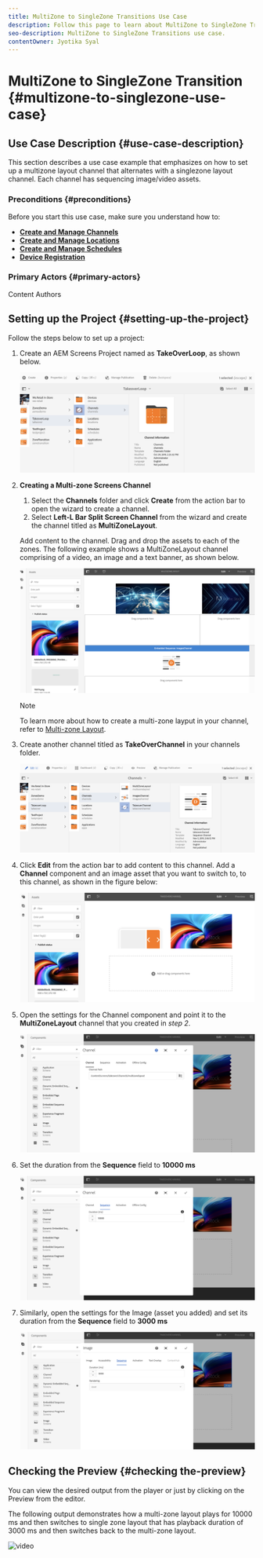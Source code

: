 ```yaml
---
title: MultiZone to SingleZone Transitions Use Case
description: Follow this page to learn about MultiZone to SingleZone Transitions use case.
seo-description: MultiZone to SingleZone Transitions use case.
contentOwner: Jyotika Syal
---
```


# MultiZone to SingleZone Transition {#multizone-to-singlezone-use-case}


## Use Case Description {#use-case-description}

This section describes a use case example that emphasizes on how to set up a multizone layout channel that alternates with a singlezone layout channel. Each channel has sequencing image/video assets.

### Preconditions {#preconditions}

Before you start this use case, make sure you understand how to:

* **[Create and Manage Channels](managing-channels.md)**
* **[Create and Manage Locations](managing-locations.md)**
* **[Create and Manage Schedules](managing-schedules.md)**
* **[Device Registration](device-registration.md)**

### Primary Actors {#primary-actors}

Content Authors

## Setting up the Project {#setting-up-the-project}

Follow the steps below to set up a project:

1. Create an AEM Screens Project named as **TakeOverLoop**, as shown below.

   ![asset](assets/mz-to-sz1.png)


1. **Creating a Multi-zone Screens Channel**

    1. Select the **Channels** folder and click **Create** from the action bar to open the wizard to create a channel.
    1. Select **Left-L Bar Split Screen Channel** from the wizard and create the channel titled as **MultiZoneLayout**.
    
    Add content to the channel. Drag and drop the assets to each of the zones. The following example shows a MultiZoneLayout channel comprising of a video, an image and a text banner, as shown below.

    ![asset](assets/mz-to-sz2.png)


    >[!NOTE]
    >
    >To learn more about how to create a multi-zone layput in your channel, refer to [Multi-zone Layout](multi-zone-layout-aem-screens.md).

      
1. Create another channel titled as **TakeOverChannel** in your channels folder.

   ![asset](assets/mz-to-sz3.png)

1. Click **Edit** from the action bar to add content to this channel. Add a **Channel** component and an image asset that you want to switch to, to this channel, as shown in the figure below:

   ![asset](assets/mz-to-sz4.png)

1. Open the settings for the Channel component and point it to the **MultiZoneLayout** channel that you created  in *step 2*.

   ![asset](assets/mz-to-sz5.png)

1. Set the duration from the **Sequence** field to **10000 ms**

   ![asset](assets/mz-to-sz6.png)   

1. Similarly, open the settings for the Image (asset you added)  and set its duration from the **Sequence** field to **3000 ms**

   ![asset](assets/mz-to-sz7.png)   

## Checking the Preview {#checking the-preview}

You can view the desired output from the player or just by clicking on the Preview from the editor.

The following output demonstrates how a multi-zone layout plays for 10000 ms and then switches to single zone layout that has playback duration of 3000 ms and then switches back to the multi-zone layout.

   ![video](assets/sz-mzvideo) 

    